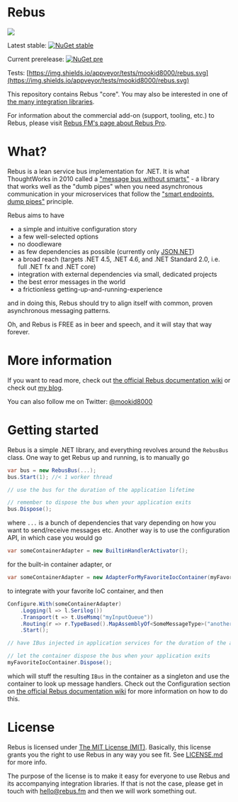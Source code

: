 # Rebus

![](https://raw.githubusercontent.com/rebus-org/Rebus/master/artwork/little_rebusbus2_copy-200x200.png)

Latest stable: [![NuGet stable](https://img.shields.io/nuget/v/Rebus.svg?style=flat-square)](https://www.nuget.org/packages/Rebus)

Current prerelease: [![NuGet pre](https://img.shields.io/nuget/vpre/Rebus.svg?style=flat-square)](https://www.nuget.org/packages/Rebus)

Tests: [https://img.shields.io/appveyor/tests/mookid8000/rebus.svg](https://img.shields.io/appveyor/tests/mookid8000/rebus.svg)

This repository contains Rebus "core". You may also be interested in one of [the many integration libraries](https://github.com/rebus-org?utf8=%E2%9C%93&q=rebus.). 

For information about the commercial add-on (support, tooling, etc.) to Rebus, please visit [Rebus FM's page about Rebus Pro](https://rebus.fm/rebus-pro/).


What?
====

Rebus is a lean service bus implementation for .NET. It is what ThoughtWorks in 2010 called a 
["message bus without smarts"](https://www.thoughtworks.com/radar/tools/message-buses-without-smarts) - a library 
that works well as the "dumb pipes" when you need asynchronous communication in your microservices that follow
the ["smart endpoints, dump pipes"](https://martinfowler.com/articles/microservices.html#SmartEndpointsAndDumbPipes) 
principle.

Rebus aims to have

* a simple and intuitive configuration story
* a few well-selected options
* no doodleware
* as few dependencies as possible (currently only [JSON.NET][JSON])
* a broad reach (targets .NET 4.5, .NET 4.6, and .NET Standard 2.0, i.e. full .NET fx and .NET core)
* integration with external dependencies via small, dedicated projects
* the best error messages in the world
* a frictionless getting-up-and-running-experience

and in doing this, Rebus should try to align itself with common, proven asynchronous messaging patterns.

Oh, and Rebus is FREE as in beer and speech, and it will stay that way forever.

More information
====

If you want to read more, check out [the official Rebus documentation wiki][REBUS_WIKI] or check out [my blog][REBUS_PAGE_ON_BLOG].

You can also follow me on Twitter: [@mookid8000][MOOKID8000_ON_TWITTER]

Getting started
====

Rebus is a simple .NET library, and everything revolves around the `RebusBus` class. One way to get Rebus
up and running, is to manually go

```csharp
var bus = new RebusBus(...);
bus.Start(1); //< 1 worker thread

// use the bus for the duration of the application lifetime

// remember to dispose the bus when your application exits
bus.Dispose();
```

where `...` is a bunch of dependencies that vary depending on how you want to send/receive messages etc.
Another way is to use the configuration API, in which case you would go


```csharp
var someContainerAdapter = new BuiltinHandlerActivator();
```

for the built-in container adapter, or

```csharp
var someContainerAdapter = new AdapterForMyFavoriteIocContainer(myFavoriteIocContainer);
```

to integrate with your favorite IoC container, and then

```csharp
Configure.With(someContainerAdapter)
    .Logging(l => l.Serilog())
    .Transport(t => t.UseMsmq("myInputQueue"))
    .Routing(r => r.TypeBased().MapAssemblyOf<SomeMessageType>("anotherInputQueue"))
    .Start();

// have IBus injected in application services for the duration of the application lifetime    

// let the container dispose the bus when your application exits
myFavoriteIocContainer.Dispose();
```

which will stuff the resulting `IBus` in the container as a singleton and use the container to look up
message handlers. Check out the Configuration section on [the official Rebus documentation wiki][REBUS_WIKI] for
more information on how to do this.

License
====

Rebus is licensed under [The MIT License (MIT)][MITLICENSE]. Basically, this license grants you the right to use
Rebus in any way you see fit. See [LICENSE.md](/LICENSE.md) for more info.

The purpose of the license is to make it easy for everyone to use Rebus and its accompanying integration
libraries. If that is not the case, please get in touch with [hello@rebus.fm](mailto:hello@rebus.fm)
and then we will work something out.


[MITLICENSE]: https://raw.githubusercontent.com/rebus-org/Rebus/batches/LICENSE.md
[MOOKID8000_ON_TWITTER]: https://twitter.com/mookid8000
[REBUS_WIKI]: https://github.com/rebus-org/Rebus/wiki
[REBUS_PAGE_ON_BLOG]: http://mookid.dk/oncode/rebus

[JSON]: https://github.com/JamesNK/Newtonsoft.Json

[//]: [![downloads](http://img.shields.io/nuget/dt/Rebus.svg?style=flat-square)](https://www.nuget.org/packages/Rebus)
